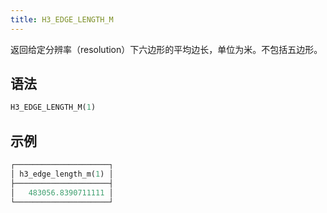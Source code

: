 ```yaml
---
title: H3_EDGE_LENGTH_M
---
```


返回给定分辨率（resolution）下六边形的平均边长，单位为米。不包括五边形。

## 语法

```sql
H3_EDGE_LENGTH_M(1)
```

## 示例

```sql
┌─────────────────────┐
│ h3_edge_length_m(1) │
├─────────────────────┤
│   483056.8390711111 │
└─────────────────────┘
```